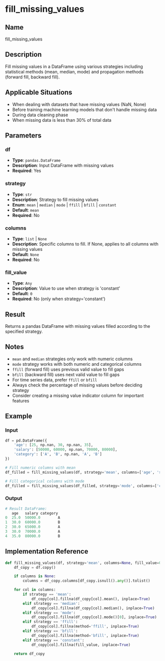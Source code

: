 # fill_missing_values

## Name
fill_missing_values

## Description
Fill missing values in a DataFrame using various strategies including statistical methods (mean, median, mode) and propagation methods (forward fill, backward fill).

## Applicable Situations
- When dealing with datasets that have missing values (NaN, None)
- Before training machine learning models that don't handle missing data
- During data cleaning phase
- When missing data is less than 30% of total data

## Parameters

### df
- **Type**: `pandas.DataFrame`
- **Description**: Input DataFrame with missing values
- **Required**: Yes

### strategy
- **Type**: `str`
- **Description**: Strategy to fill missing values
- **Enum**: `mean` | `median` | `mode` | `ffill` | `bfill` | `constant`
- **Default**: `mean`
- **Required**: No

### columns
- **Type**: `list` | `None`
- **Description**: Specific columns to fill. If None, applies to all columns with missing values
- **Default**: `None`
- **Required**: No

### fill_value
- **Type**: `Any`
- **Description**: Value to use when strategy is 'constant'
- **Default**: `0`
- **Required**: No (only when strategy='constant')

## Result
Returns a pandas DataFrame with missing values filled according to the specified strategy.

## Notes
- `mean` and `median` strategies only work with numeric columns
- `mode` strategy works with both numeric and categorical columns
- `ffill` (forward fill) uses previous valid value to fill gaps
- `bfill` (backward fill) uses next valid value to fill gaps
- For time series data, prefer `ffill` or `bfill`
- Always check the percentage of missing values before deciding strategy
- Consider creating a missing value indicator column for important features

## Example

### Input
```python
df = pd.DataFrame({
    'age': [25, np.nan, 30, np.nan, 35],
    'salary': [50000, 60000, np.nan, 70000, 80000],
    'category': ['A', 'B', np.nan, 'A', 'B']
})

# Fill numeric columns with mean
df_filled = fill_missing_values(df, strategy='mean', columns=['age', 'salary'])

# Fill categorical columns with mode
df_filled = fill_missing_values(df_filled, strategy='mode', columns=['category'])
```

### Output
```python
# Result DataFrame:
   age   salary category
0  25.0  50000.0        A
1  30.0  60000.0        B
2  30.0  65000.0        A
3  30.0  70000.0        A
4  35.0  80000.0        B
```

## Implementation Reference
```python
def fill_missing_values(df, strategy='mean', columns=None, fill_value=0):
    df_copy = df.copy()

    if columns is None:
        columns = df_copy.columns[df_copy.isnull().any()].tolist()

    for col in columns:
        if strategy == 'mean':
            df_copy[col].fillna(df_copy[col].mean(), inplace=True)
        elif strategy == 'median':
            df_copy[col].fillna(df_copy[col].median(), inplace=True)
        elif strategy == 'mode':
            df_copy[col].fillna(df_copy[col].mode()[0], inplace=True)
        elif strategy == 'ffill':
            df_copy[col].fillna(method='ffill', inplace=True)
        elif strategy == 'bfill':
            df_copy[col].fillna(method='bfill', inplace=True)
        elif strategy == 'constant':
            df_copy[col].fillna(fill_value, inplace=True)

    return df_copy
```

